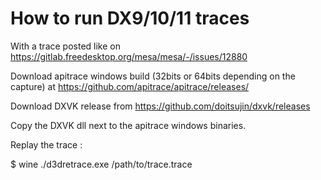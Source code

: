 # How to run DX9/10/11 traces

With a trace posted like on https://gitlab.freedesktop.org/mesa/mesa/-/issues/12880

Download apitrace windows build (32bits or 64bits depending on the
capture) at https://github.com/apitrace/apitrace/releases/

Download DXVK release from https://github.com/doitsujin/dxvk/releases

Copy the DXVK dll next to the apitrace windows binaries.

Replay the trace :

  $ wine ./d3dretrace.exe /path/to/trace.trace
